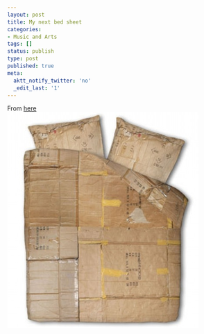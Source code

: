 ```yaml
---
layout: post
title: My next bed sheet
categories:
- Music and Arts
tags: []
status: publish
type: post
published: true
meta:
  aktt_notify_twitter: 'no'
  _edit_last: '1'
---
```

From [here](http://www.dsgnwrld.com/le-trottoir-flat-sheet-and-home-duvet-and-pillowcase-12877/) ![](/img/bed-sheet.jpg)
